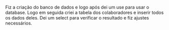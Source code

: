 Fiz a criação do banco de dados e logo após dei um use para usar o database. 
Logo em seguida criei a tabela dos colaboradores e inserir todos os dados deles.
Dei um select para verificar o resultado e fiz ajustes necessários.
